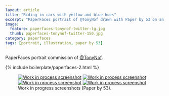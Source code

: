 ```yaml
---
layout: article
title: "Riding in cars with yellow and blue hues"
excerpt: "PaperFaces portrait of @TonyNof drawn with Paper by 53 on an iPad."
image: 
  feature: paperfaces-tonynof-twitter-lg.jpg
  thumb: paperfaces-tonynof-twitter-150.jpg
category: paperfaces
tags: [portrait, illustration, paper by 53]
---
```


PaperFaces portrait commission of [@TonyNof](http://twitter.com/TonyNof).

{% include boilerplate/paperfaces-2.html %}

<figure class="half">
	<a href="{{ site.url }}/images/paperfaces-tonynof-process-1-lg.jpg"><img src="{{ site.url }}/images/paperfaces-tonynof-process-1-600.jpg" alt="Work in process screenshot"></a>
	<a href="{{ site.url }}/images/paperfaces-tonynof-process-2-lg.jpg"><img src="{{ site.url }}/images/paperfaces-tonynof-process-2-600.jpg" alt="Work in process screenshot"></a>
	<a href="{{ site.url }}/images/paperfaces-tonynof-process-3-lg.jpg"><img src="{{ site.url }}/images/paperfaces-tonynof-process-3-600.jpg" alt="Work in process screenshot"></a>
	<a href="{{ site.url }}/images/paperfaces-tonynof-process-4-lg.jpg"><img src="{{ site.url }}/images/paperfaces-tonynof-process-4-600.jpg" alt="Work in process screenshot"></a>
	<figcaption>Work in progress screenshots (Paper by 53).</figcaption>
</figure>